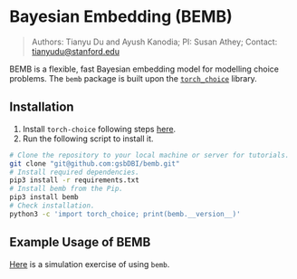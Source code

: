 # Bayesian Embedding (BEMB)

> Authors: Tianyu Du and Ayush Kanodia; PI: Susan Athey; Contact: tianyudu@stanford.edu

BEMB is a flexible, fast Bayesian embedding model for modelling choice problems. The `bemb` package is built upon the [`torch_choice`](https://gsbdbi.github.io/torch-choice/) library.

## Installation
1. Install `torch-choice` following steps [here](https://gsbdbi.github.io/torch-choice/).
2. Run the following script to install it.
```bash
# Clone the repository to your local machine or server for tutorials.
git clone "git@github.com:gsbDBI/bemb.git"
# Install required dependencies.
pip3 install -r requirements.txt
# Install bemb from the Pip.
pip3 install bemb
# Check installation.
python3 -c 'import torch_choice; print(bemb.__version__)'
```

## Example Usage of BEMB
[Here](https://gsbdbi.github.io/bemb/bemb_obs2prior_simulation/) is a simulation exercise of using `bemb`.